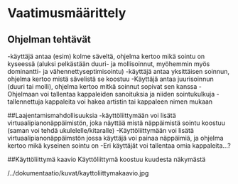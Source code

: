 # Vaatimusmäärittely
## Ohjelman tehtävät 
-käyttäjä antaa (esim) kolme säveltä, ohjelma kertoo mikä sointu on kyseessä (aluksi pelkästään duuri- ja mollisoinnut, myöhemmin myös dominantti- ja vähennettyseptimisointu)
-käyttäjä antaa yksittäisen soinnun, ohjelma kertoo mistä sävelistä se koostuu
-Käyttäjä antaa juurisoinnun (duuri tai molli), ohjelma kertoo mitkä soinnut sopivat sen kanssa
-Ohjelmaan voi tallentaa kappaleiden sanoituksia ja niiden sointukulkuja
-tallennettuja kappaleita voi hakea artistin tai kappaleen nimen mukaan


##Laajentamismahdollisuuksia
-käyttöliittymään voi lisätä virtuaalipianonäppäimistön, joka näyttää mistä näppäimistä sointu koostuu (saman voi tehdä ukulelelle/kitaralle)
-Käyttöliittymään voi lisätä virtuaalipianonäppäimstön jossa käyttäjä voi painaa näppäimiä, ja ohjelma kertoo mikä kyseinen sointu on 
-Eri käyttäjät voi tallentaa omia kappaleita...?


##Käyttöliittymä kaavio
Käyttöliittymä koostuu kuudesta näkymästä

/../dokumentaatio/kuvat/kayttoliittymakaavio.jpg

